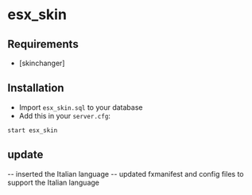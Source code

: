 # esx_skin

## Requirements
- [skinchanger]

## Installation
- Import `esx_skin.sql` to your database
- Add this in your `server.cfg`:

```
start esx_skin
```

## update
-- inserted the Italian language
-- updated fxmanifest and config files to support the Italian language
